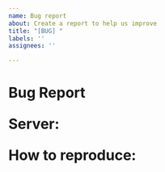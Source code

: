 ```yaml
---
name: Bug report
about: Create a report to help us improve
title: "[BUG] "
labels: ''
assignees: ''

---
```


<h1>Bug Report


**Server:** 

**How to reproduce:**
